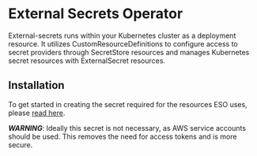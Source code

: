 # External Secrets Operator

External-secrets runs within your Kubernetes cluster as a deployment resource. It utilizes CustomResourceDefinitions to configure access to secret providers through SecretStore resources and manages Kubernetes secret resources with ExternalSecret resources.

## Installation

To get started in creating the secret required for the resources ESO uses, please [read here](https://external-secrets.io/v0.16.2/introduction/getting-started/).

***WARNING***: Ideally this secret is not necessary, as AWS service accounts should be used. This removes the need for access tokens and is more secure.

